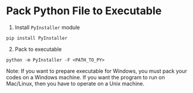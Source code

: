 # Pack Python File to Executable

1. Install `PyInstaller` module

```
pip install PyInstaller
```

2. Pack to executable
```
python -m PyInstaller -F <PATH_TO_PY>
```

Note: If you want to prepare executable for Windows, you must pack your codes on a Windows machine. If you want the program to run on Mac/Linux, then you have to operate on a Unix machine.